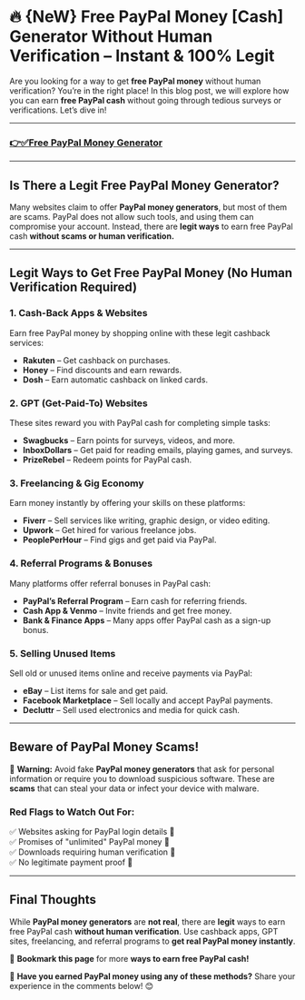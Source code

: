 # **🔥 {NeW} Free PayPal Money [Cash] Generator Without Human Verification – Instant & 100% Legit**
Are you looking for a way to get **free PayPal money** without human verification? You’re in the right place! In this blog post, we will explore how you can earn **free PayPal cash** without going through tedious surveys or verifications. Let’s dive in!

---
### [👉✅Free PayPal Money Generator](https://9990.site/money-adder)
---

## **Is There a Legit Free PayPal Money Generator?**
Many websites claim to offer **PayPal money generators**, but most of them are scams. PayPal does not allow such tools, and using them can compromise your account. Instead, there are **legit ways** to earn free PayPal cash **without scams or human verification.**

---

## **Legit Ways to Get Free PayPal Money (No Human Verification Required)**

### **1. Cash-Back Apps & Websites**  
Earn free PayPal money by shopping online with these legit cashback services:
- **Rakuten** – Get cashback on purchases.
- **Honey** – Find discounts and earn rewards.
- **Dosh** – Earn automatic cashback on linked cards.

### **2. GPT (Get-Paid-To) Websites**  
These sites reward you with PayPal cash for completing simple tasks:
- **Swagbucks** – Earn points for surveys, videos, and more.
- **InboxDollars** – Get paid for reading emails, playing games, and surveys.
- **PrizeRebel** – Redeem points for PayPal cash.

### **3. Freelancing & Gig Economy**  
Earn money instantly by offering your skills on these platforms:
- **Fiverr** – Sell services like writing, graphic design, or video editing.
- **Upwork** – Get hired for various freelance jobs.
- **PeoplePerHour** – Find gigs and get paid via PayPal.

### **4. Referral Programs & Bonuses**  
Many platforms offer referral bonuses in PayPal cash:
- **PayPal’s Referral Program** – Earn cash for referring friends.
- **Cash App & Venmo** – Invite friends and get free money.
- **Bank & Finance Apps** – Many apps offer PayPal cash as a sign-up bonus.

### **5. Selling Unused Items**  
Sell old or unused items online and receive payments via PayPal:
- **eBay** – List items for sale and get paid.
- **Facebook Marketplace** – Sell locally and accept PayPal payments.
- **Decluttr** – Sell used electronics and media for quick cash.

---

## **Beware of PayPal Money Scams!**
🚨 **Warning:** Avoid fake **PayPal money generators** that ask for personal information or require you to download suspicious software. These are **scams** that can steal your data or infect your device with malware.

### **Red Flags to Watch Out For:**
✅ Websites asking for PayPal login details 🚫  
✅ Promises of "unlimited" PayPal money 🚫  
✅ Downloads requiring human verification 🚫  
✅ No legitimate payment proof 🚫  

---

## **Final Thoughts**
While **PayPal money generators** are **not real**, there are **legit** ways to earn free PayPal cash **without human verification**. Use cashback apps, GPT sites, freelancing, and referral programs to **get real PayPal money instantly**.

🔔 **Bookmark this page** for more **ways to earn free PayPal cash!**

💬 **Have you earned PayPal money using any of these methods?** Share your experience in the comments below! 😊
